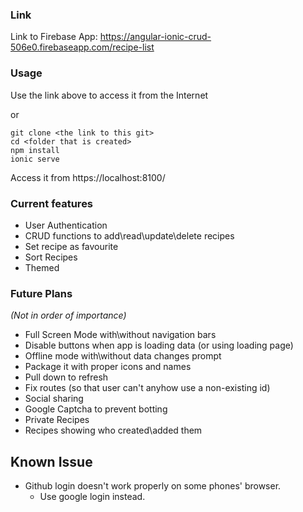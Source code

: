 ### Link
Link to Firebase App: https://angular-ionic-crud-506e0.firebaseapp.com/recipe-list

### Usage
Use the link above to access it from the Internet

or

```batch
git clone <the link to this git>
cd <folder that is created>
npm install
ionic serve
```

Access it from https://localhost:8100/

### Current features
- User Authentication
- CRUD functions to add\read\update\delete recipes
- Set recipe as favourite
- Sort Recipes
- Themed

### Future Plans 
*(Not in order of importance)*
- Full Screen Mode with\without navigation bars
- Disable buttons when app is loading data (or using loading page)
- Offline mode with\without data changes prompt
- Package it with proper icons and names
- Pull down to refresh
- Fix routes (so that user can't anyhow use a non-existing id)
- Social sharing
- Google Captcha to prevent botting
- Private Recipes
- Recipes showing who created\added them

## Known Issue
- Github login doesn't work properly on some phones' browser.
  - Use google login instead.
  
